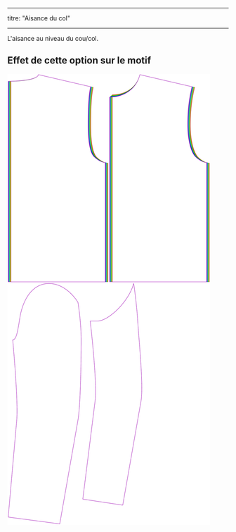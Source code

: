 - - -
titre: "Aisance du col"
- - -

L'aisance au niveau du cou/col.

## Effet de cette option sur le motif

![Cette image montre l'effet de cette option en superposant plusieurs variantes qui ont une valeur différente pour cette option](bent_collarease_sample.svg "Effet de cette option sur le modèle")
